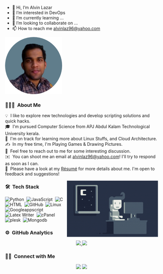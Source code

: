 - 👋 Hi, I’m Alvin Lazar
- 👀 I’m interested in DevOps
- 🌱 I’m currently learning ...
- 💞️ I’m looking to collaborate on ...
- 📫 How to reach me alvinlaz96@yahoo.com
<!---
alvinlaz96/alvinlaz96 is a ✨ special ✨ repository because its `README.md` (this file) appears on your GitHub profile.
You can click the Preview link to take a look at your changes.
--->
![Alvin Lazar Banner](https://raw.githubusercontent.com/alvinlaz96/alvinlaz96/assets/Alvin.png)

### 👨🏻‍💻 &nbsp;About Me

💡 &nbsp;I like to explore new technologies and develop scripting solutions and quick hacks.\
🎓 &nbsp;I'm pursued Computer Science from APJ Abdul Kalam Technological University kerala.\
🌱 &nbsp;I'm on track for learning more about Linux Stuffs, and Cloud Architecture.\
✍️ &nbsp;In my free time, I'm Playing Games & Drawing Pictures.\
💬 &nbsp;Feel free to reach out to me for some interesting discussion.\
✉️ &nbsp;You can shoot me an email at alvinlaz96@yahoo.com! I'll try to respond as soon as I can.\
📄 &nbsp;Please have a look at my [Résumé]() for more details about me. I'm open to feedback and suggestions!

<img alt="Night Coding" src="https://raw.githubusercontent.com/alvinlaz96/alvinlaz96/assets/Night-Coding.gif" align="right"/>

### 🛠 &nbsp;Tech Stack

![Python](https://img.shields.io/badge/-Python-05122A?style=flat&logo=python)&nbsp;
![JavaScript](https://img.shields.io/badge/-JavaScript-05122A?style=flat&logo=javascript)&nbsp;
![C](https://img.shields.io/badge/-C-05122A?style=flat&logo=C&logoColor=A8B9CC)&nbsp;
![HTML](https://img.shields.io/badge/-HTML-05122A?style=flat&logo=HTML5)&nbsp;
![GitHub](https://img.shields.io/badge/-GitHub-05122A?style=flat&logo=github)&nbsp;
![Linux](https://img.shields.io/badge/-linux-05122A?style=flat&logo=linux)&nbsp;
![Googleappscript](https://img.shields.io/badge/-Googleappscript-05122A?style=flat&logo=Google)&nbsp;
![Latex Writer](https://img.shields.io/badge/-Latex-05122A?style=flat&logo=latex)&nbsp;
![cPanel](https://img.shields.io/badge/-cPanel-05122A?style=flat&logo=cpanel)&nbsp;
![plesk](https://img.shields.io/badge/-plesk-05122A?style=flat&logo=plesk)&nbsp;
![Mongodb](https://img.shields.io/badge/-Mongodb-05122A?style=flat&logo=mongodb)


### ⚙️ &nbsp;GitHub Analytics

<p align="center">
<a href="https://github.com/alvinlaz96">
  <img height="180em" src="https://github-readme-stats-eight-theta.vercel.app/api?username=alvinlaz96&show_icons=true&theme=algolia&include_all_commits=true&count_private=true"/>
  <img height="180em" src="https://github-readme-stats-eight-theta.vercel.app/api/top-langs/?username=alvinlaz96&layout=compact&langs_count=8&theme=algolia"/>
</a>
</p>

### 🤝🏻 &nbsp;Connect with Me

<p align="center">
<a href="https://www.linkedin.com/in/alvinlazarc"><img src="https://img.shields.io/badge/-Alvin%20Lazar-0077B5?style=flat&logo=Linkedin&logoColor=white"/></a>
<a href="mailto:alvinlaz96@yahoo.com"><img src="https://img.shields.io/badge/-alvinlaz96@yahoo.com-D14836?style=flat&logo=Gmail&logoColor=white"/></a>
</p>
